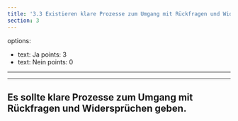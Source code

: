```yaml
---
title: '3.3 Existieren klare Prozesse zum Umgang mit Rückfragen und Widersprüchen?'
section: 3
---
```

options:
  - text: Ja
    points: 3
  - text: Nein
    points: 0
---
---
## Es sollte klare Prozesse zum Umgang mit Rückfragen und Widersprüchen geben.

